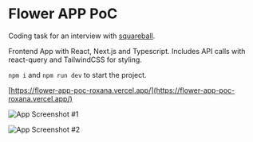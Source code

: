 # Flower APP PoC

Coding task for an interview with [squareball](https://squareball.co/).

Frontend App with React, Next.js and Typescript. Includes API calls with react-query and TailwindCSS for styling.

```npm i``` and ```npm run dev``` to start the project.

[https://flower-app-poc-roxana.vercel.app/](https://flower-app-poc-roxana.vercel.app/)

![App Screenshot #1](https://i.pinimg.com/originals/4c/75/9a/4c759acb93a692c491aa973fa7769d66.png)

![App Screenshot #2](https://i.pinimg.com/originals/94/64/0d/94640d1209ce3720e3f7af16d4629466.png)
